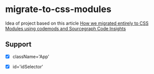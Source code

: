 # migrate-to-css-modules

Idea of project based on this article [How we migrated entirely to CSS Modules using codemods and Sourcegraph Code Insights](https://about.sourcegraph.com/blog/migrating-to-css-modules-with-codemods-and-code-insights)

## Support

 - [x] className='App'
 - [x] id='idSelector'

